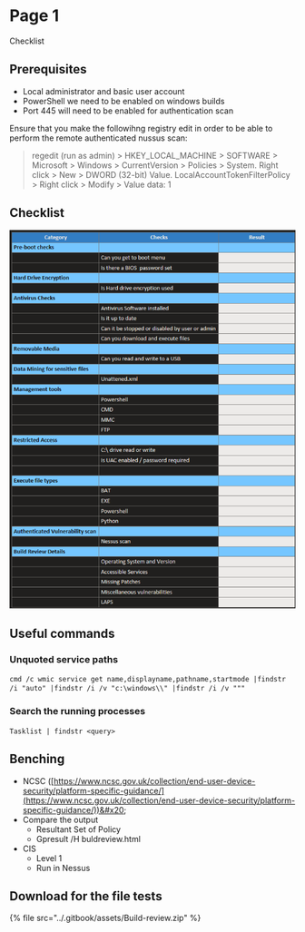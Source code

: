 # Page 1

Checklist



## Prerequisites

* Local administrator and basic user account
* PowerShell we need to be enabled on windows builds
* Port 445 will need to be enabled for authentication scan

Ensure that you make the followihng registry edit in order to be able to perform the remote authenticated nussus scan:

> regedit (run as admin) > HKEY\_LOCAL\_MACHINE > SOFTWARE > Microsoft > Windows > CurrentVersion > Policies > System. Right click > New > DWORD (32-bit) Value. LocalAccountTokenFilterPolicy > Right click > Modify > Value data: 1

## Checklist

![](<../.gitbook/assets/image (4).png>)

## Useful commands

### Unquoted service paths

```
cmd /c wmic service get name,displayname,pathname,startmode |findstr /i "auto" |findstr /i /v "c:\windows\\" |findstr /i /v """
```

### Search the running processes

```
Tasklist | findstr <query>
```

## Benching

* NCSC ([https://www.ncsc.gov.uk/collection/end-user-device-security/platform-specific-guidance/](https://www.ncsc.gov.uk/collection/end-user-device-security/platform-specific-guidance/))&#x20;
* &#x20;Compare the output
  * Resultant Set of Policy&#x20;
  * Gpresult /H buldreview.html
* CIS&#x20;
  * Level 1&#x20;
  * Run in Nessus

## Download for the file tests

{% file src="../.gitbook/assets/Build-review.zip" %}
